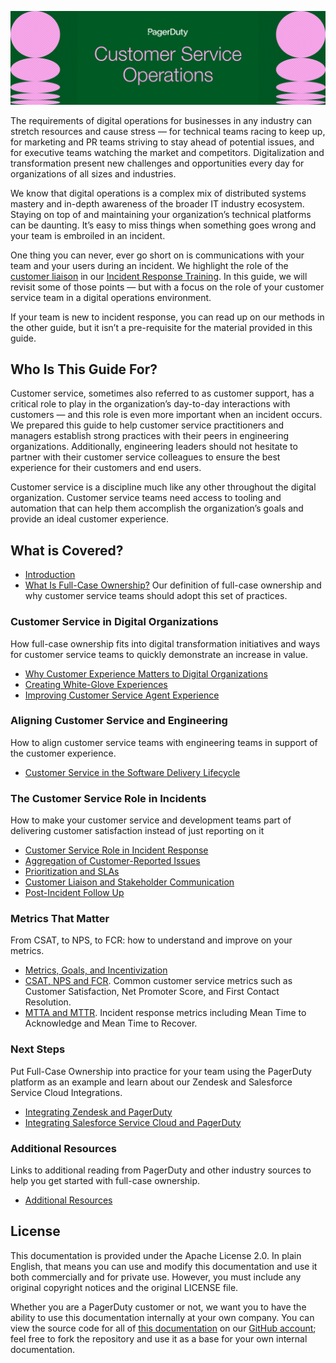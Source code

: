 ![Document Title: Customer Service Operations](assets/images/headers/CustServOps-Title.png)

The requirements of digital operations for businesses in any industry can stretch resources and cause stress — for technical teams racing to keep up, for marketing and PR teams striving to stay ahead of potential issues, and for executive teams watching the market and competitors. Digitalization and transformation present new challenges and opportunities every day for organizations of all sizes and industries.

We know that digital operations is a complex mix of distributed systems mastery and in-depth awareness of the broader IT industry ecosystem. Staying on top of and maintaining your organization’s technical platforms can be daunting. It’s easy to miss things when something goes wrong and your team is embroiled in an incident.

One thing you can never, ever go short on is communications with your team and your users during an incident. We highlight the role of the [customer liaison](https://response.pagerduty.com/training/customer_liaison/) in our [Incident Response Training](https://response.pagerduty.com). In this guide, we will revisit some of those points — but with a focus on the role of your customer service team in a digital operations environment.

If your team is new to incident response, you can read up on our methods in the other guide, but it isn’t a pre-requisite for the material provided in this guide.

## Who Is This Guide For?
Customer service, sometimes also referred to as customer support, has a critical role to play in the organization’s day-to-day interactions with customers — and this role is even more important when an incident occurs. We prepared this guide to help customer service practitioners and managers establish strong practices with their peers in engineering organizations. Additionally, engineering leaders should not hesitate to partner with their customer service colleagues to ensure the best experience for their customers and end users.

Customer service is a discipline much like any other throughout the digital organization. Customer service teams need access to tooling and automation that can help them accomplish the organization’s goals and provide an ideal customer experience.

## What is Covered?
- [Introduction](intro)
- [What Is Full-Case Ownership?](intro/#full-case-ownership) Our definition of full-case ownership and why customer service teams should adopt this set of practices.

### Customer Service in Digital Organizations
How full-case ownership fits into digital transformation initiatives and ways for customer service teams to quickly demonstrate an increase in value.

- [Why Customer Experience Matters to Digital Organizations](digitalorgs/)
- [Creating White-Glove Experiences](digitalorgs/#white-glove-experiences)
- [Improving Customer Service Agent Experience](digitalorgs/#customer-service-agent-experience)

### Aligning Customer Service and Engineering
How to align customer service teams with engineering teams in support of the customer experience.

- [Customer Service in the Software Delivery Lifecycle](sdlc/#customer-service-in-the-software-development-life-cycle)

### The Customer Service Role in Incidents
How to make your customer service and development teams part of delivering customer satisfaction instead of just reporting on it

- [Customer Service Role in Incident Response](incidents/)
- [Aggregation of Customer-Reported Issues](incidents/#aggregation-of-customer-reported-issues)
- [Prioritization and SLAs](incidents/#prioritization-and-slas)
- [Customer Liaison and Stakeholder Communication](incidents/#customer-liaison-and-stakeholder-communication)
- [Post-Incident Follow Up](incidents/#post-incident-follow-up)

### Metrics That Matter
From CSAT, to NPS, to FCR: how to understand and improve on your metrics.

- [Metrics, Goals, and Incentivization](metrics/)
- [CSAT, NPS and FCR](metrics/#csat-nps-and-fcr). Common customer service metrics such as Customer Satisfaction, Net Promoter Score, and First Contact Resolution.
- [MTTA and MTTR](metrics/#mtta-and-mttr). Incident response metrics including Mean Time to Acknowledge and Mean Time to Recover.

### Next Steps
Put Full-Case Ownership into practice for your team using the PagerDuty platform as an example and learn about our Zendesk and Salesforce Service Cloud Integrations.

- [Integrating Zendesk and PagerDuty](nextsteps/#integrating-zendesk-and-pagerduty)
- [Integrating Salesforce Service Cloud and PagerDuty](nextsteps/#integrating-salesforce-and-pagerduty)

### Additional Resources
Links to additional reading from PagerDuty and other industry sources to help you get started with full-case ownership.

- [Additional Resources](resources)

## License
This documentation is provided under the Apache License 2.0. In plain English, that means you can use and modify this documentation and use it both commercially and for private use. However, you must include any original copyright notices and the original LICENSE file.

Whether you are a PagerDuty customer or not, we want you to have the ability to use this documentation internally at your own company. You can view the source code for all of [this documentation](https://github.com/PagerDuty/full-case-ownership-docs) on our [GitHub account](https://github.com/PagerDuty/); feel free to fork the repository and use it as a base for your own internal documentation.
